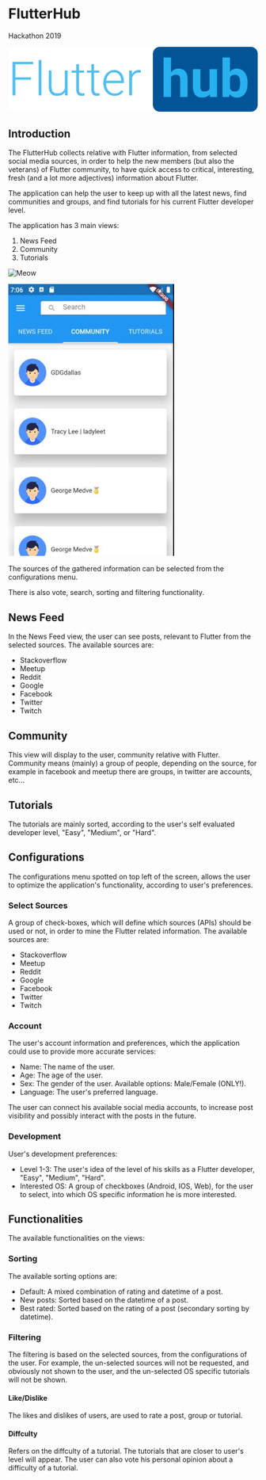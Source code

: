 # FlutterHub

Hackathon 2019


![Meow](https://github.com/markoux/hackathonFlutter/blob/master/icons/difficulty_ui/flutterhublogo.png "Black and orange would be better...")


## Introduction

The FlutterHub collects relative with Flutter information, from selected social media sources, in order to help the new members (but also the veterans) of Flutter community, to have quick access to critical, interesting, fresh (and a lot more adjectives) information about Flutter.

The application can help the user to keep up with all the latest news, find communities and groups, and find tutorials for his current Flutter developer level.

The application has 3 main views:
1. News Feed
2. Community
3. Tutorials


![Meow](https://github.com/markoux/hackathonFlutter/blob/master/icons/screenshot1.JPG "Black and orange would be better...")

![Meow](https://github.com/markoux/hackathonFlutter/blob/master/icons/screenshot2.JPG "Black and orange would be better...")


The sources of the gathered information can be selected from the configurations menu.

There is also vote, search, sorting and filtering functionality.


## News Feed

In the News Feed view, the user can see posts, relevant to Flutter from the selected sources. The available sources are:
* Stackoverflow
* Meetup
* Reddit
* Google
* Facebook
* Twitter
* Twitch

## Community

This view will display to the user, community relative with Flutter.
Community means (mainly) a group of people, depending on the source, for example in facebook and meetup there are groups, in twitter are accounts, etc...

## Tutorials

The tutorials are mainly sorted, according to the user's self evaluated developer level, "Easy", "Medium", or "Hard".

## Configurations

The configurations menu spotted on top left of the screen, allows the user to optimize the application's functionality, according to user's preferences.

### Select Sources

A group of check-boxes, which will define which sources (APIs) should be used or not, in order to mine the Flutter related information. The available sources are:
* Stackoverflow
* Meetup
* Reddit
* Google
* Facebook
* Twitter
* Twitch

### Account

The user's account information and preferences, which the application could use to provide more accurate services:

* Name:  The name of the user.
* Age: The age of the user.
* Sex: The gender of the user. Available options: Male/Female (ONLY!).
* Language: The user's preferred language.

The user can connect his available social media accounts, to increase post visibility and possibly interact with the posts in the future.

### Development

User's development preferences:

* Level 1-3: The user's idea of the level of his skills as a Flutter developer, "Easy", "Medium", "Hard".
* Interested OS: A group of checkboxes (Android, IOS, Web), for the user to select, into which OS specific information he is more interested.

## Functionalities

The available functionalities on the views:

### Sorting

The available sorting options are:

* Default: A mixed combination of rating and datetime of a post.
* New posts: Sorted based on the datetime of a post.
* Best rated: Sorted based on the rating of a post (secondary sorting by datetime).

### Filtering

The filtering is based on the selected sources, from the configurations of the user. For example, the un-selected sources will not be requested, and obviously not shown to the user, and the un-selected OS specific tutorials will not be shown.

#### Like/Dislike

The likes and dislikes of users, are used to rate a post, group or tutorial.

#### Diffculty

Refers on the diffculty of a tutorial. The tutorials that are closer to user's level will appear.
The user can also vote his personal opinion about a difficulty of a tutorial.
